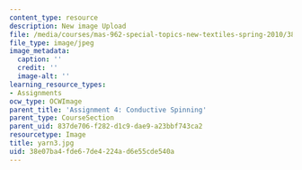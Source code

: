 ```yaml
---
content_type: resource
description: New image Upload
file: /media/courses/mas-962-special-topics-new-textiles-spring-2010/38e07ba4fde67de4224ad6e55cde540a_yarn3.jpg
file_type: image/jpeg
image_metadata:
  caption: ''
  credit: ''
  image-alt: ''
learning_resource_types:
- Assignments
ocw_type: OCWImage
parent_title: 'Assignment 4: Conductive Spinning'
parent_type: CourseSection
parent_uid: 837de706-f282-d1c9-dae9-a23bbf743ca2
resourcetype: Image
title: yarn3.jpg
uid: 38e07ba4-fde6-7de4-224a-d6e55cde540a
---
```

